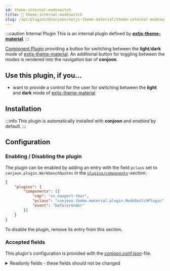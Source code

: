 ```yaml
---
id: theme-internal-modeswitch
title: 🐝 theme-internal-modeswitch
slug: /api/plugins/@conjoon/extjs-theme-material/theme-internal-modeswitch
---
```


:::caution Internal Plugin
This is an internal plugin defined by **[extjs-theme-material](/docs/themes/extjs-theme-material)**.
:::

[Component Plugin](/docs/plugins/overview#component-plugins) providing a button for switching between the **light**/**dark** mode of [extjs-theme-material](/docs/themes/extjs-theme-material). An additional button for toggling between the modes is rendered into the navigation bar of **conjoon**. 

## Use this plugin, if you...
- want to provide a control for the user for switching between the **light** and **dark** mode of [extjs-theme-material](/docs/themes/extjs-theme-material)

## Installation

:::info
This plugin is automatically installed with **conjoon** and _enabled_ by default.
:::


## Configuration

### Enabling / Disabling the plugin

The plugin can be enabled by adding an entry with the field `pclass` set to `conjoon.plugin.WorkbenchQuotes` in the [`plugins/components`](/docs/conjoon.conf.json.md#plugins-components)-section:

```json title=conjoon.conf.json
{
    "plugins": {
        "components": [{
            "cmp": "cn_navport-tbar",
            "pclass": "conjoon.theme.material.plugin.ModeSwitchPlugin",
            "event": "beforerender"
        }]
    }
}
```

To disable the plugin, remove its entry from this section.


### Accepted fields

This plugin's configuration is provided with the [conjoon.conf.json](/docs/conjoon.conf.json.md)-file.

<details>
<summary>Readonly fields - these fields should not be changed</summary>

#### `cmp`
- Type: `String`

The component query used to identify the target component for displaying a random quote

#### `pclass`
- Type: `String`

The fqn of the plugin (extending `Ext.plugin.Abstract`)

#### `event`
- Type: `String`

The event notifying observers that the target component is readily available for accepting HTML child nodes.

</details>





